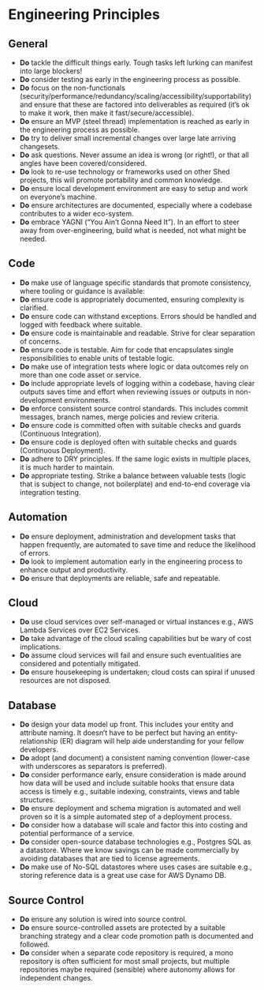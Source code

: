 # Engineering Principles

## General

- **Do** tackle the difficult things early. Tough tasks left lurking can manifest 
into large blockers!
- **Do** consider testing as early in the engineering process as possible.
- **Do**  focus on the non-functionals
(security/performance/redundancy/scaling/accessibility/supportability) and ensure
 that these are factored into deliverables as required (it’s ok to make it work,
  then make it fast/secure/accessible).
- **Do** ensure an MVP (steel thread) implementation is reached as early in the
 engineering process as possible.
- **Do** try to deliver small incremental changes over large late arriving changesets.
- **Do** ask questions. Never assume an idea is wrong (or right!), or that all
 angles have been covered/considered.
- **Do** look to re-use technology or frameworks used on other Shed projects,
 this will promote portability and common knowledge.
- **Do** ensure local development environment are easy to setup and work on
 everyone’s machine.
- **Do** ensure architectures are documented, especially where a codebase
 contributes to a wider eco-system.
- **Do** embrace YAGNI (“You Ain’t Gonna Need It”). In an effort to steer away
 from over-engineering, build what is needed, not what might be needed.

## Code

- **Do** make use of language specific standards that promote consistency,
 where tooling or guidance is available:
- **Do** ensure code is appropriately documented, ensuring complexity is clarified.
- **Do** ensure code can withstand exceptions. Errors should be handled and
 logged with feedback where suitable.
- **Do** ensure code is maintainable and readable. Strive for clear separation
 of concerns.
- **Do** ensure code is testable. Aim for code that encapsulates single
 responsibilities to enable units of testable logic.
- **Do** make use of integration tests where logic or data outcomes rely
 on more than one code asset or service.
- **Do** include appropriate levels of logging within a codebase, having clear
 outputs saves time and effort when reviewing issues or outputs
  in non-development environments.
- **Do** enforce consistent source control standards. This includes commit
 messages, branch names, merge policies and review criteria.
- **Do** ensure code is committed often with suitable
 checks and guards (Continuous Integration).
- **Do** ensure code is deployed often with suitable
 checks and guards (Continuous Deployment).
- **Do** adhere to DRY principles. If the same logic
 exists in multiple places, it is much harder to maintain.
- **Do** appropriate testing. Strike a balance between
 valuable tests (logic that is subject to change, not boilerplate)
  and end-to-end coverage via integration testing.

## Automation

- **Do** ensure deployment, administration and development tasks
 that happen frequently,
 are automated to save time
 and reduce the likelihood of errors.
- **Do** look to implement automation early in the engineering process
 to enhance output and productivity.
- **Do** ensure that deployments are reliable, safe and repeatable.

## Cloud

- **Do** use cloud services over self-managed or virtual instances e.g.,
 AWS Lambda Services over EC2 Services.
- **Do** take advantage of the cloud scaling capabilities but be wary of cost implications.
- **Do** assume cloud services will fail and ensure such eventualities are
 considered and potentially mitigated.
- **Do** ensure housekeeping is undertaken; cloud costs can spiral if
 unused resources are not disposed.

## Database

- **Do** design your data model up front.
 This includes your entity and attribute naming. 
 It doesn’t have to be perfect but having an entity-relationship (ER) diagram will
  help aide understanding for your fellow developers.
- **Do** adopt (and document) a consistent naming convention
 (lower-case with underscores as separators is preferred).
- **Do** consider performance early, ensure consideration is made around how
 data will be used and include suitable hooks that ensure data access is timely
  e.g., suitable indexing, constraints, views and table structures.
- **Do** ensure deployment and schema migration is automated
 and well proven so it is a simple automated step of a deployment process.
- **Do** consider how a database will scale
 and factor this into costing and potential performance of a service.
- **Do** consider open-source database technologies e.g.,
 Postgres SQL as a datastore. Where we know savings can be made
  commercially by avoiding databases that are tied to license agreements.
- **Do** make use of No-SQL datastores where uses cases are suitable e.g.,
 storing reference data is a great use case for AWS Dynamo DB.

## Source Control

- **Do** ensure any solution is wired into source control.
- **Do** ensure source-controlled assets are protected by
 a suitable branching strategy and
 a clear code promotion path is documented and followed.
- **Do** consider when a separate code repository is required,
 a mono repository is often sufficient for most small projects,
  but multiple repositories maybe required (sensible) where
   autonomy allows for independent changes.






